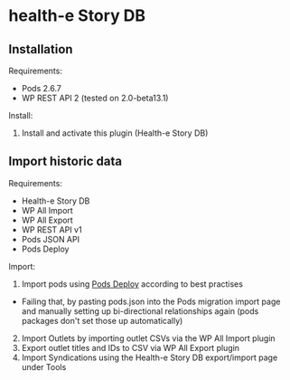 # health-e Story DB

## Installation

Requirements:

- Pods 2.6.7
- WP REST API 2 (tested on 2.0-beta13.1)

Install:

1. Install and activate this plugin (Health-e Story DB)

## Import historic data

Requirements:

- Health-e Story DB
- WP All Import
- WP All Export
- WP REST API v1
- Pods JSON API
- Pods Deploy

Import:

1. Import pods using [Pods Deploy](http://pods.io/tutorials/pods-deployment-best-practices/) according to best practises

 - Failing that, by pasting pods.json into the Pods migration import page and manually setting up bi-directional relationships again (pods packages don't set those up automatically)

2. Import Outlets by importing outlet CSVs via the WP All Import plugin
3. Export outlet titles and IDs to CSV via WP All Export plugin
3. Import Syndications using the Health-e Story DB export/import page under Tools
